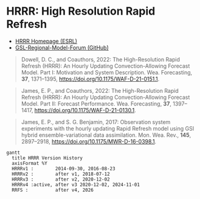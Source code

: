 # HRRR: High Resolution Rapid Refresh

- [HRRR Homepage (ESRL)](https://rapidrefresh.noaa.gov/hrrr/ "Details about the HRRR model and graphics for the most recent runs.")
- [GSL-Regional-Model-Forum (GitHub)](https://github.com/NOAA-GSL/GSL-Regional-Model-Forum/discussions/ "Ask the HRRR model developers and the community about the HRRR model.")

> Dowell, D. C., and Coauthors, 2022: The High-Resolution Rapid Refresh (HRRR): An Hourly Updating Convection-Allowing Forecast Model. Part I: Motivation and System Description. Wea. Forecasting, **37**, 1371–1395, <https://doi.org/10.1175/WAF-D-21-0151.1>.

> James, E. P., and Coauthors, 2022: The High-Resolution Rapid Refresh (HRRR): An Hourly Updating Convection-Allowing Forecast Model. Part II: Forecast Performance. Wea. Forecasting, **37**, 1397–1417, <https://doi.org/10.1175/WAF-D-21-0130.1>.

> James, E. P., and S. G. Benjamin, 2017: Observation system experiments with the hourly updating Rapid Refresh model using GSI hybrid ensemble-variational data assimilation. Mon. Wea. Rev., **145**, 2897–2918, <https://doi.org/10.1175/MWR-D-16-0398.1>.

```{mermaid}
gantt
  title HRRR Version History
  axisFormat %Y
  HRRRv1 :        2014-09-30, 2016-08-23
  HRRRv2 :        after v1, 2018-07-12
  HRRRv3 :        after v2, 2020-12-02
  HRRRv4 :active, after v3 2020-12-02, 2024-11-01
  RRFS :          after v4, 2026
```
